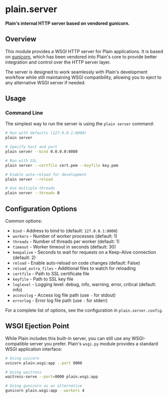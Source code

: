 # plain.server

**Plain's internal HTTP server based on vendored gunicorn.**

## Overview

This module provides a WSGI HTTP server for Plain applications. It is based on [gunicorn](https://gunicorn.org), which has been vendored into Plain's core to provide better integration and control over the HTTP server layer.

The server is designed to work seamlessly with Plain's development workflow while still maintaining WSGI compatibility, allowing you to eject to any alternative WSGI server if needed.

## Usage

### Command Line

The simplest way to run the server is using the `plain server` command:

```bash
# Run with defaults (127.0.0.1:8000)
plain server

# Specify host and port
plain server --bind 0.0.0.0:8080

# Run with SSL
plain server --certfile cert.pem --keyfile key.pem

# Enable auto-reload for development
plain server --reload

# Use multiple threads
plain server --threads 8
```

## Configuration Options

Common options:

- `bind` - Address to bind to (default: `127.0.0.1:8000`)
- `workers` - Number of worker processes (default: 1)
- `threads` - Number of threads per worker (default: 1)
- `timeout` - Worker timeout in seconds (default: 30)
- `keepalive` - Seconds to wait for requests on a Keep-Alive connection (default: 2)
- `reload` - Enable auto-reload on code changes (default: False)
- `reload_extra_files` - Additional files to watch for reloading
- `certfile` - Path to SSL certificate file
- `keyfile` - Path to SSL key file
- `loglevel` - Logging level: debug, info, warning, error, critical (default: info)
- `accesslog` - Access log file path (use `-` for stdout)
- `errorlog` - Error log file path (use `-` for stderr)

For a complete list of options, see the configuration in `plain.server.config`.

## WSGI Ejection Point

While Plain includes this built-in server, you can still use any WSGI-compatible server you prefer. Plain's `wsgi.py` module provides a standard WSGI application interface:

```bash
# Using uvicorn
uvicorn plain.wsgi:app --port 8000

# Using waitress
waitress-serve --port=8000 plain.wsgi:app

# Using gunicorn as an alternative
gunicorn plain.wsgi:app --workers 4
```
